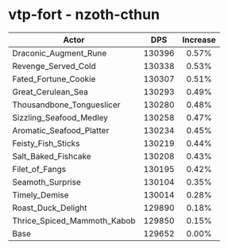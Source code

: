 # vtp-fort - nzoth-cthun
| Actor | DPS | Increase |
|---|:---:|:---:|
|Draconic_Augment_Rune|130396|0.57%|
|Revenge_Served_Cold|130338|0.53%|
|Fated_Fortune_Cookie|130307|0.51%|
|Great_Cerulean_Sea|130293|0.49%|
|Thousandbone_Tongueslicer|130280|0.48%|
|Sizzling_Seafood_Medley|130258|0.47%|
|Aromatic_Seafood_Platter|130234|0.45%|
|Feisty_Fish_Sticks|130219|0.44%|
|Salt_Baked_Fishcake|130208|0.43%|
|Filet_of_Fangs|130195|0.42%|
|Seamoth_Surprise|130104|0.35%|
|Timely_Demise|130014|0.28%|
|Roast_Duck_Delight|129890|0.18%|
|Thrice_Spiced_Mammoth_Kabob|129850|0.15%|
|Base|129652|0.00%|
